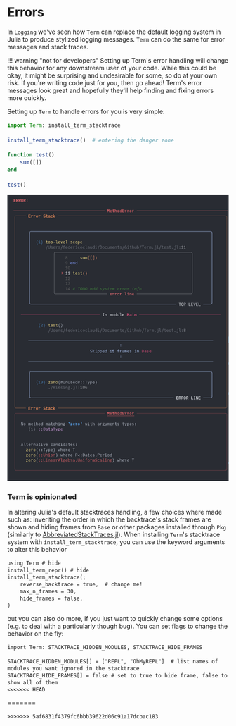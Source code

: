 # Errors

In `Logging` we've seen how `Term` can replace the default logging system in Julia to produce stylized logging messages. `Term` can do the same for error messages and stack traces.


!!! warning "not for developers"
    Setting up Term's error handling will change this behavior for any downstream user of your code. While this could be okay, it might be surprising and undesirable for some, so do at your own risk. If you're writing code just for you, then go ahead! Term's error messages look great and hopefully they'll help finding and fixing errors more quickly.



Setting up `Term` to handle errors for you is very simple:
```Julia
import Term: install_term_stacktrace

install_term_stacktrace()  # entering the danger zone

function test()
    sum([])
end

test()


```

![](stacktrace.png)


### Term is opinionated

In altering Julia's default stacktraces handling, a few choices where made such as: inveriting the order in which the backtrace's stack frames are shown and hiding frames from `Base` or other packages installed through `Pkg` (similarly to [AbbreviatedStackTraces.jl](https://github.com/BioTurboNick/AbbreviatedStackTraces.jl)).
When installing `Term`'s stacktrace system with `install_term_stacktrace`, you can use the keyword arguments to alter this behavior
    
```@example
using Term # hide
install_term_repr() # hide
install_term_stacktrace(;
    reverse_backtrace = true,  # change me!
    max_n_frames = 30,
    hide_frames = false,
)
```

but you can also do more, if you just want to quickly change some options (e.g. to deal with a particularly though bug). You can set flags to change the behavior on the fly:

```@example
import Term: STACKTRACE_HIDDEN_MODULES, STACKTRACE_HIDE_FRAMES

STACKTRACE_HIDDEN_MODULES[] = ["REPL", "OhMyREPL"]  # list names of modules you want ignored in the stacktrace
STACKTRACE_HIDE_FRAMES[] = false # set to true to hide frame, false to show all of them
<<<<<<< HEAD
```

=======
```
>>>>>>> 5af6831f4379fc6bbb39622d06c91a17dcbac183
